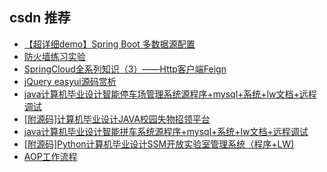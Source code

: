 ## csdn 推荐 

- [【超详细demo】Spring Boot 多数据源配置](https://blog.csdn.net/wufaqidong1/article/details/127990507)
- [防火墙练习实验](https://blog.csdn.net/lzl10211345/article/details/128100181)
- [SpringCloud全系列知识（3）&mdash;&mdash;Http客户端Feign](https://blog.csdn.net/shaopengjie2/article/details/128117072)
- [jQuery easyui源码赏析](https://blog.csdn.net/jgku/article/details/128151385)
- [java计算机毕业设计智能停车场管理系统源程序+mysql+系统+lw文档+远程调试](https://blog.csdn.net/yuoukj3/article/details/128146432)
- [[附源码]计算机毕业设计JAVA校园失物招领平台](https://blog.csdn.net/bishe904/article/details/128146492)
- [java计算机毕业设计智能拼车系统源程序+mysql+系统+lw文档+远程调试](https://blog.csdn.net/yuoukj3/article/details/128146451)
- [[附源码]Python计算机毕业设计SSM开放实验室管理系统（程序+LW)](https://blog.csdn.net/sheji1214/article/details/128146499)
- [AOP工作流程](https://blog.csdn.net/qq_44021627/article/details/128144179)